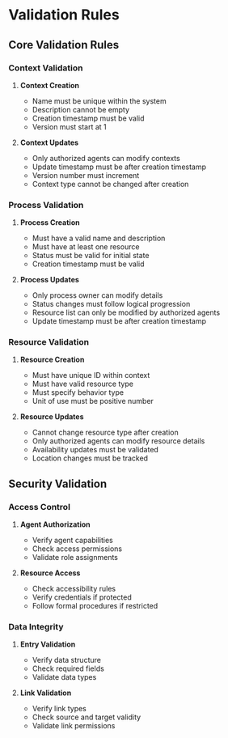 # Validation Rules

## Core Validation Rules

### Context Validation
1. **Context Creation**
   - Name must be unique within the system
   - Description cannot be empty
   - Creation timestamp must be valid
   - Version must start at 1

2. **Context Updates**
   - Only authorized agents can modify contexts
   - Update timestamp must be after creation timestamp
   - Version number must increment
   - Context type cannot be changed after creation

### Process Validation
1. **Process Creation**
   - Must have a valid name and description
   - Must have at least one resource
   - Status must be valid for initial state
   - Creation timestamp must be valid

2. **Process Updates**
   - Only process owner can modify details
   - Status changes must follow logical progression
   - Resource list can only be modified by authorized agents
   - Update timestamp must be after creation timestamp

### Resource Validation
1. **Resource Creation**
   - Must have unique ID within context
   - Must have valid resource type
   - Must specify behavior type
   - Unit of use must be positive number

2. **Resource Updates**
   - Cannot change resource type after creation
   - Only authorized agents can modify resource details
   - Availability updates must be validated
   - Location changes must be tracked

## Security Validation

### Access Control
1. **Agent Authorization**
   - Verify agent capabilities
   - Check access permissions
   - Validate role assignments

2. **Resource Access**
   - Check accessibility rules
   - Verify credentials if protected
   - Follow formal procedures if restricted

### Data Integrity
1. **Entry Validation**
   - Verify data structure
   - Check required fields
   - Validate data types

2. **Link Validation**
   - Verify link types
   - Check source and target validity
   - Validate link permissions
